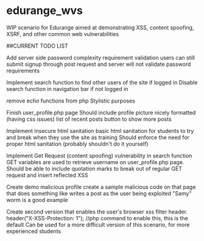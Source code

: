 # edurange_wvs

WIP scenario for Edurange aimed at demonstrating XSS, content spoofing, XSRF, and other common web vulnerabilities

##CURRENT TODO LIST

Add server side password complexity requirement validation
  users can still submit signup through post request and server will not validate password requirements

Implement search function to find other users of the site if logged in
  Disable search function in navigation bar if not logged in
  
remove echo functions from php
  Stylistic purposes

Finish user_profile.php page
  Should include
    profile picture nicely formatted (having css issues)
    list of recent posts
    button to show more posts
    
Implement insecure html sanitation
  basic html sanitation for students to try and break when they use the site as training
  Should enforce the need for proper html sanitation (probably shouldn't do it yourself)
  
Implement Get Request (content spoofing) vulnerability in search function
  GET variables are used to retrieve username on user_profile.php page.
  Should be able to include quotation marks to break out of regular GET request and insert reflected XSS
  
Create demo malicious profile
  create a sample malicious code on that page that does something like writes a post as the user being exploited
  "Samy" worm is a good example

Create second version that enables the user's browser xss filter header.
  header("X-XSS-Protection: 1"); //php command to enable this, this is the default
  Can be used for a more difficult version of this scenario, for more experienced students

